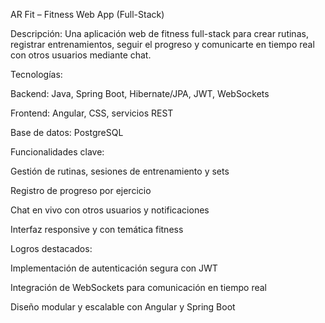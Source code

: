 AR Fit – Fitness Web App (Full-Stack)

Descripción:
Una aplicación web de fitness full-stack para crear rutinas, registrar entrenamientos, seguir el progreso y comunicarte en tiempo real con otros usuarios mediante chat.

Tecnologías:

Backend: Java, Spring Boot, Hibernate/JPA, JWT, WebSockets

Frontend: Angular, CSS, servicios REST

Base de datos: PostgreSQL

Funcionalidades clave:

Gestión de rutinas, sesiones de entrenamiento y sets

Registro de progreso por ejercicio

Chat en vivo con otros usuarios y notificaciones

Interfaz responsive y con temática fitness

Logros destacados:

Implementación de autenticación segura con JWT

Integración de WebSockets para comunicación en tiempo real

Diseño modular y escalable con Angular y Spring Boot
